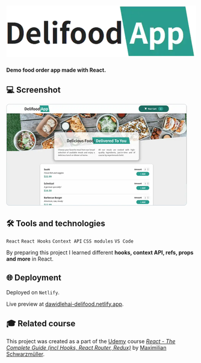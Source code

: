 # <picture><source media="(prefers-color-scheme: dark)" srcset="delifood-logo-light.webp"><source media="(prefers-color-scheme: light)" srcset="delifood-logo.webp"><img alt="Delifood logo" src="delifood-logo.webp"></picture>

**Demo food order app made with React.**

## 💻 Screenshot
[<img src="delifood-screenshot.webp" alt="Screenshot of the Delifood app" width="480px">](https://dawidlehai-delifood.netlify.app/ 'Live preview')

## 🛠️ Tools and technologies
`React` `React Hooks` `Context API` `CSS modules` `VS Code`

By preparing this project I learned different **hooks, context API, refs, props and more** in React.

## 🌐 Deployment
Deployed on `Netlify`.

Live preview at [dawidlehai-delifood.netlify.app](https://dawidlehai-delifood.netlify.app/).

## 🎓 Related course
This project was created as a part of the [Udemy](https://www.udemy.com/ 'Udemy') course [_React - The Complete Guide (incl Hooks, React Router, Redux)_](https://www.udemy.com/course/react-the-complete-guide-incl-redux/ 'See this course on Udemy') by [Maximilian Schwarzmüller](https://twitter.com/maxedapps 'Maximilian Schwarzmüller on Twitter').
